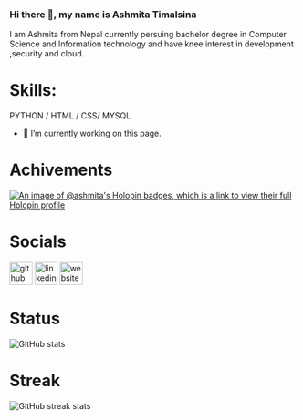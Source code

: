 
### Hi there 👋, my name is Ashmita Timalsina
I am Ashmita from Nepal currently persuing  bachelor degree in Computer Science and Information technology and have knee interest in development ,security and cloud.

# Skills:
PYTHON / HTML / CSS/ MYSQL

- 🔭 I’m currently working on this page.
   
# Achivements
[![An image of @ashmita's Holopin badges, which is a link to view their full Holopin profile](https://holopin.me/ashmita)](https://holopin.io/@ashmita)

# Socials

[<img src='https://cdn.jsdelivr.net/npm/simple-icons@3.0.1/icons/github.svg' alt='github' height='40'>](https://github.com/Ashmita1555)  [<img src='https://cdn.jsdelivr.net/npm/simple-icons@3.0.1/icons/linkedin.svg' alt='linkedin' height='40'>](https://www.linkedin.com/in/ashmita-timalsina-9a6b54273/)  [<img src='https://cdn.jsdelivr.net/npm/simple-icons@3.0.1/icons/icloud.svg' alt='website' height='40'>](https://timalsinaashmita.com.np/)  

# Status
![GitHub stats](https://github-readme-stats.vercel.app/api?username=Ashmita1555&show_icons=true)  
# Streak
![GitHub streak stats](https://streak-stats.demolab.com/?user=Ashmita1555)  

